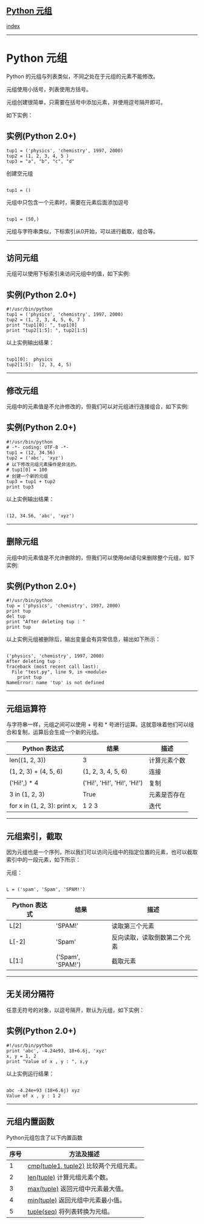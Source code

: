 ## [Python 元组](https://www.runoob.com/python/python-tuples.html)

[index](目录.md)

---
Python
元组
=========

Python 的元组与列表类似，不同之处在于元组的元素不能修改。

元组使用小括号，列表使用方括号。

元组创建很简单，只需要在括号中添加元素，并使用逗号隔开即可。

如下实例：

实例(Python 2.0+)
---------------

```
tup1 = ('physics', 'chemistry', 1997, 2000)
tup2 = (1, 2, 3, 4, 5 )
tup3 = "a", "b", "c", "d"
```

创建空元组

```

tup1 = ()

```

元组中只包含一个元素时，需要在元素后面添加逗号

```

tup1 = (50,)
```

元组与字符串类似，下标索引从0开始，可以进行截取，组合等。

---

访问元组
----

元组可以使用下标索引来访问元组中的值，如下实例:

实例(Python 2.0+)
---------------

```
#!/usr/bin/python
tup1 = ('physics', 'chemistry', 1997, 2000)
tup2 = (1, 2, 3, 4, 5, 6, 7 )
print "tup1[0]: ", tup1[0]
print "tup2[1:5]: ", tup2[1:5]
```

以上实例输出结果：

```

tup1[0]:  physics
tup2[1:5]:  (2, 3, 4, 5)

```

---

修改元组
----

元组中的元素值是不允许修改的，但我们可以对元组进行连接组合，如下实例:

实例(Python 2.0+)
---------------

```
#!/usr/bin/python
# -*- coding: UTF-8 -*-
tup1 = (12, 34.56)
tup2 = ('abc', 'xyz')
# 以下修改元组元素操作是非法的。
# tup1[0] = 100
# 创建一个新的元组
tup3 = tup1 + tup2
print tup3
```

以上实例输出结果：

```

(12, 34.56, 'abc', 'xyz')

```

---

删除元组
----

元组中的元素值是不允许删除的，但我们可以使用del语句来删除整个元组，如下实例:

实例(Python 2.0+)
---------------

```
#!/usr/bin/python
tup = ('physics', 'chemistry', 1997, 2000)
print tup
del tup
print "After deleting tup : "
print tup
```

以上实例元组被删除后，输出变量会有异常信息，输出如下所示：

```

('physics', 'chemistry', 1997, 2000)
After deleting tup :
Traceback (most recent call last):
  File "test.py", line 9, in <module>
    print tup
NameError: name 'tup' is not defined

```

---

元组运算符
-----

与字符串一样，元组之间可以使用 + 号和 \* 号进行运算。这就意味着他们可以组合和复制，运算后会生成一个新的元组。

| Python 表达式 | 结果 | 描述 |
| --- | --- | --- |
| len((1, 2, 3)) | 3 | 计算元素个数 |
| (1, 2, 3) + (4, 5, 6) | (1, 2, 3, 4, 5, 6) | 连接 |
| ('Hi!',) \* 4 | ('Hi!', 'Hi!', 'Hi!', 'Hi!') | 复制 |
| 3 in (1, 2, 3) | True | 元素是否存在 |
| for x in (1, 2, 3): print x, | 1 2 3 | 迭代 |

---

元组索引，截取
-------

因为元组也是一个序列，所以我们可以访问元组中的指定位置的元素，也可以截取索引中的一段元素，如下所示：

元组：

```

L = ('spam', 'Spam', 'SPAM!')

```

| Python 表达式 | 结果 | 描述 |
| --- | --- | --- |
| L[2] | 'SPAM!' | 读取第三个元素 |
| L[-2] | 'Spam' | 反向读取，读取倒数第二个元素 |
| L[1:] | ('Spam', 'SPAM!') | 截取元素 |

---

无关闭分隔符
------

任意无符号的对象，以逗号隔开，默认为元组，如下实例：

实例(Python 2.0+)
---------------

```
#!/usr/bin/python
print 'abc', -4.24e93, 18+6.6j, 'xyz'
x, y = 1, 2
print "Value of x , y : ", x,y
```

以上实例运行结果：

```

abc -4.24e+93 (18+6.6j) xyz
Value of x , y : 1 2

```

---

元组内置函数
------

Python元组包含了以下内置函数

| 序号 | 方法及描述 |
| --- | --- |
| 1 | [cmp(tuple1, tuple2)](att-tuple-cmp.html)   比较两个元组元素。 |
| 2 | [len(tuple)](att-tuple-len.html)   计算元组元素个数。 |
| 3 | [max(tuple)](att-tuple-max.html)   返回元组中元素最大值。 |
| 4 | [min(tuple)](att-tuple-min.html)   返回元组中元素最小值。 |
| 5 | [tuple(seq)](att-tuple-tuple.html)   将列表转换为元组。 |